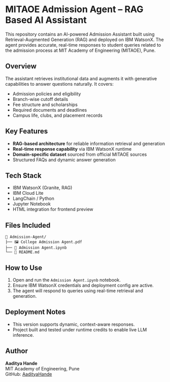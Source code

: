 
# MITAOE Admission Agent – RAG Based AI Assistant

This repository contains an AI-powered Admission Assistant built using Retrieval-Augmented Generation (RAG) and deployed on IBM WatsonX. The agent provides accurate, real-time responses to student queries related to the admission process at MIT Academy of Engineering (MITAOE), Pune.

## Overview

The assistant retrieves institutional data and augments it with generative capabilities to answer questions naturally. It covers:

- Admission policies and eligibility
- Branch-wise cutoff details
- Fee structure and scholarships
- Required documents and deadlines
- Campus life, clubs, and placement records

## Key Features

- **RAG-based architecture** for reliable information retrieval and generation
- **Real-time response capability** via IBM WatsonX runtime
- **Domain-specific dataset** sourced from official MITAOE sources
- Structured FAQs and dynamic answer generation

## Tech Stack

- IBM WatsonX (Granite, RAG)
- IBM Cloud Lite
- LangChain / Python
- Jupyter Notebook
- HTML integration for frontend preview

## Files Included


```
📂 Admission-Agent/  
├── 🖼️ College Admission Agent.pdf  
├── 📓 Admission Agent.ipynb   
└── 📄 README.md  
```

## How to Use

1. Open and run the `Admission Agent.ipynb` notebook.
2. Ensure IBM WatsonX credentials and deployment config are active.
3. The agent will respond to queries using real-time retrieval and generation.

## Deployment Notes

- This version supports dynamic, context-aware responses.
- Project built and tested under runtime credits to enable live LLM inference.

## Author

**Aaditya Hande**  
MIT Academy of Engineering, Pune  
GitHub: [AadityaHande](https://github.com/AadityaHande)

